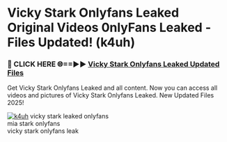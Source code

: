 # Vicky Stark Onlyfans Leaked Original Videos 0nlyFans Leaked - Files Updated! (k4uh)

<h3>🔴 CLICK HERE 🌐==►► <a href="https://tinyurl.com/4seja8ks" rel="nofollow">Vicky Stark Onlyfans Leaked Updated Files</a></h3>

Get Vicky Stark Onlyfans Leaked and all content. Now you can access all videos and pictures of Vicky Stark Onlyfans Leaked. New Updated Files 2025!

[![k4uh](https://i.imgur.com/EWjZXRe.gif)](https://tinyurl.com/4seja8ks)
vicky stark leaked onlyfans<br>
mia stark onlyfans<br>
vicky stark onlyfans leak